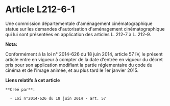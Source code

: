 # Article L212-6-1

Une commission départementale d'aménagement cinématographique statue sur les demandes d'autorisation d'aménagement
cinématographique qui lui sont présentées en application des articles L. 212-7 à L. 212-9.

**Nota:**

Conformément à la loi n° 2014-626 du 18 juin 2014, article 57 IV, le présent article entre en vigueur à compter de la date
d'entrée en vigueur du décret pris pour son application modifiant la partie réglementaire du code du cinéma et de l'image
animée, et au plus tard le 1er janvier 2015.

**Liens relatifs à cet article**

	**Créé par**:

	  - Loi n°2014-626 du 18 juin 2014 - art. 57
